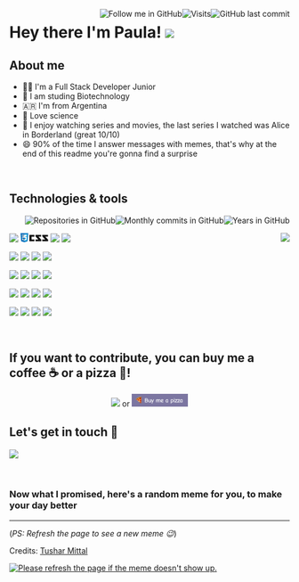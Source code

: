 <!-- Your badges
You can use the website to generate badges: https://shields.io/
https://shields.io/#styles
https://pufler.dev/git-badges/
-->
<a href="https://github.com/pauladanielafarias"><img alt="GitHub last commit" align="right" src="https://img.shields.io/github/last-commit/pauladanielafarias/estudio-esteban-asociados?style=social&logo=github&label=Updated"></a> <a href="https://github.com/pauladanielafarias"><img alt="Visits" align="right" src="https://badges.pufler.dev/visits/pauladanielafarias/pauladanielafarias?style=social&logo=github"></a> <a href="https://github.com/pauladanielafarias/?tab=follow"><img alt="Follow me in GitHub" align="right" src="https://img.shields.io/github/followers/pauladanielafarias?label=Follow%20me&style=social"></a> 


# Hey there I'm Paula! <img width="4%" src="https://media.giphy.com/media/hvRJCLFzcasrR4ia7z/giphy.gif" width="25px">

## About me
- :woman_technologist: I'm a Full Stack Developer Junior 
- :dna: I am studing Biotechnology
- :argentina: I'm from Argentina
- :test_tube: Love science 
- :popcorn: I enjoy watching series and movies, the last series I watched was Alice in Borderland (great 10/10)
- :smile: 90% of the time I answer messages with memes, that's why at the end of this readme you're gonna find a surprise

<br>

## Technologies & tools 
<p>
  <!-- Your github readme stats
  You can use this api: https://github.com/anuraghazra/github-readme-stats
  -->
  <a href="https://github.com/pauladanielafarias/repositories"> <img alt="Years in GitHub" align="right" src="https://badges.pufler.dev/years/pauladanielafarias?style=flat&color=purple&logo=github&logoColor=black&labelColor=FBFBFB"></a> <a href="https://github.com/pauladanielafarias/repositories"><img alt="Monthly commits in GitHub" align="right" src="https://badges.pufler.dev/commits/monthly/pauladanielafarias?style=flat&color=purple&logo=github&logoColor=black&labelColor=FBFBFB"></a> <a href="https://github.com/pauladanielafarias/repositories"><img alt="Repositories in GitHub" align="right" src="https://badges.pufler.dev/repos/pauladanielafarias?style=flat&color=purple&logo=github&logoColor=black&labelColor=FBFBFB"></a>
  <br>
  
  <a href="https://github.com/pauladanielafarias/repositories"><img height="160vh" align="right" src="https://github-readme-stats.vercel.app/api/top-langs/?username=pauladanielafarias&layout=compact&langs_count=6"></a>
  <!--<img height="160vh" width="50%" align="right" src="https://github-readme-stats.vercel.app/api?username=pauladanielafarias&show_icons=true&theme=material-palenight&hide=issues,contribs,prs&count_private=true&include_all_commits=true">-->
  
  <!-- 
  You can use this sites to get logos: https://www.vectorlogo.zone or https://simpleicons.org/
  -->
  <code><img width="10%" src="https://www.vectorlogo.zone/logos/w3_html5/w3_html5-ar21.svg"></code>
  <code><img width="10%" src="https://github.com/pauladanielafarias/pauladanielafarias/blob/master/images/css3.jpg"></code>
  <code><img width="10%" src="https://www.vectorlogo.zone/logos/javascript/javascript-ar21.svg"></code>
  <code><img width="10%" src="https://www.vectorlogo.zone/logos/getbootstrap/getbootstrap-ar21.svg"></code>
  <!-- <code><img width="10%" src="https://www.vectorlogo.zone/logos/jquery/jquery-ar21.svg"></code>-->
  <!--<code><img width="10%" src="https://www.vectorlogo.zone/logos/yaml/yaml-ar21.svg"></code>-->
  
  <code><img width="10%" src="https://www.vectorlogo.zone/logos/json/json-ar21.svg"></code>
  <code><img width="10%" src="https://www.vectorlogo.zone/logos/java/java-ar21.svg"></code>
  <code><img width="10%" src="https://www.vectorlogo.zone/logos/php/php-ar21.svg"></code>
  <code><img width="10%" src="https://www.vectorlogo.zone/logos/python/python-ar21.svg"></code>
  
  <code><img width="10%" src="https://www.vectorlogo.zone/logos/git-scm/git-scm-ar21.svg"></code>
  <code><img width="10%" src="https://www.vectorlogo.zone/logos/github/github-ar21.svg"></code>
  <code><img width="10%" src="https://www.vectorlogo.zone/logos/mysql/mysql-ar21.svg"></code>
  <code><img width="10%" src="https://www.vectorlogo.zone/logos/phpmyadmin/phpmyadmin-ar21.svg"></code>


  <code><img width="10%" src="https://www.vectorlogo.zone/logos/ibm_cloud/ibm_cloud-ar21.svg"></code> 
  <code><img width="10%" src="https://www.vectorlogo.zone/logos/linux/linux-ar21.svg"></code>
  <code><img width="10%" src="https://www.vectorlogo.zone/logos/redhat/redhat-ar21.svg"></code>
  <code><img width="10%" src="https://www.vectorlogo.zone/logos/docker/docker-ar21.svg"></code>
  <!--<code><img width="10%" src="https://www.vectorlogo.zone/logos/kubernetes/kubernetes-ar21.svg"></code>-->

  
  <code><img width="10%" src="https://www.vectorlogo.zone/logos/firebase/firebase-ar21.svg"></code>
  <code><img width="10%" src="https://www.vectorlogo.zone/logos/netlify/netlify-ar21.svg"></code>
  <code><img width="10%" src="https://www.vectorlogo.zone/logos/visualstudio_code/visualstudio_code-ar21.svg"></code>
  <code><img width="10%" src="https://www.vectorlogo.zone/logos/jupyter/jupyter-ar21.svg"></code>
  
</p>

<br>

## If you want to contribute, you can buy me a coffee :coffee: or a pizza :pizza:!

<p align="center">
  <a align="center" href="https://cafecito.app/paulafarias"><img width="20%" src="https://cdn.cafecito.app/imgs/buttons/button_3.svg"></a> or <a href="https://www.buymeacoffee.com/paulafarias" align="center"> <img width="20%" src="https://github.com/pauladanielafarias/pauladanielafarias/blob/master/images/buy_me_a_pizza.png"></a>
</p>

## Let's get in touch :handshake:
<a href="https://www.linkedin.com/in/paulafarias/"><img align="center" width="20%" src="https://img.shields.io/badge/-Paula%20Farias-blue?style=social&logo=Linkedin&logoColor=blue"></a> 

<br>

### Now what I promised, here's a random meme for you, to make your day better

-----------------------------------
(*PS: Refresh the page to see a new meme :wink:*)

Credits: [Tushar Mittal](https://github.com/techytushar/techytushar/blob/master/README.md)

<a href="https://github.com/techytushar/random-memer"><img src='https://random-memer.herokuapp.com/' title="Meme" alt="Please refresh the page if the meme doesn't show up." height="400"></a>
